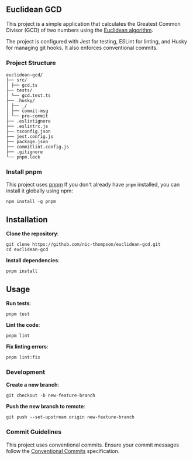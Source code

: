 ## Euclidean GCD
This project is a simple application that calculates the Greatest Common Divisor (GCD) of two numbers using the [Euclidean algorithm](https://en.wikipedia.org/wiki/Euclidean_algorithm). 

The project is configured with Jest for testing, ESLint for linting, and Husky for managing git hooks. It also enforces conventional commits.
### Project Structure
```
euclidean-gcd/
├── src/
│ ├── gcd.ts
├── tests/
│ └── gcd.test.ts
├── .husky/
│ ├── _/
│ ├── commit-msg
│ └── pre-commit
├── .eslintignore
├── .eslintrc.js
├── tsconfig.json
├── jest.config.js
├── package.json
├── commitlint.config.js
├── .gitignore
└── pnpm.lock
```
### Install pnpm
This project uses [pnpm](https://pnpm.io/)
If you don't already have `pnpm` installed, you can install it globally using npm:
```
npm install -g pnpm
```
## Installation
**Clone the repository**:
```
git clone https://github.com/nic-thompson/euclidean-gcd.git
cd euclidean-gcd
```
**Install dependencies**:
```
pnpm install
```
## Usage
**Run tests**:
```
pnpm test
```
**Lint the code**:
```
pnpm lint
```
**Fix linting errors**:
```
pnpm lint:fix
```
### Development
**Create a new branch**:
```
git checkout -b new-feature-branch
```
**Push the new branch to remote**:
```
git push --set-upstream origin new-feature-branch
```
### Commit Guidelines
This project uses conventional commits. Ensure your commit messages follow the [Conventional Commits](https://www.conventionalcommits.org/en/v1.0.0/) specification.



